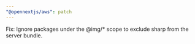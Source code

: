 ```yaml
---
"@opennextjs/aws": patch
---
```


Fix: Ignore packages under the @img/\* scope to exclude sharp from the server bundle. 